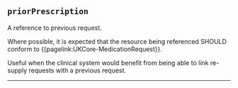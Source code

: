 ## `priorPrescription`

A reference to previous request. 

Where possible, it is expected that the resource being referenced SHOULD conform to {{pagelink:UKCore-MedicationRequest}}.

Useful when the clinical system would benefit from being able to link re-supply requests with a previous request.

---
